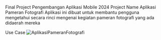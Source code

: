 Final Project Pengembangan Aplikasi Mobile 2024
Project Name
Aplikasi Pameran Fotografi
Aplikasi ini dibuat untuk membantu pengguna mengetahui secara rinci mengenai kegiatan pameran fotografi yang ada didaerah mereka

Use Case
![AplikasiPameranFotografi](https://github.com/nalendrasatria76/AplikasiPameranFotografi/assets/115075867/a2d9fd0e-d3f7-4ac0-958d-9bf7335f684f)
